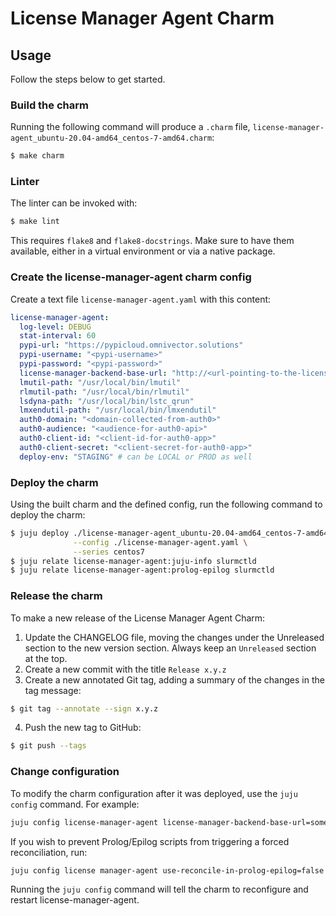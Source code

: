 # License Manager Agent Charm


## Usage

Follow the steps below to get started.

### Build the charm

Running the following command will produce a `.charm` file,
`license-manager-agent_ubuntu-20.04-amd64_centos-7-amd64.charm`:
```bash
$ make charm
```

### Linter

The linter can be invoked with:

```bash
$ make lint
```

This requires `flake8` and `flake8-docstrings`. Make sure to have them
available, either in a virtual environment or via a native package.

### Create the license-manager-agent charm config

Create a text file `license-manager-agent.yaml` with this content:

```yaml
license-manager-agent:
  log-level: DEBUG
  stat-interval: 60
  pypi-url: "https://pypicloud.omnivector.solutions"
  pypi-username: "<pypi-username>"
  pypi-password: "<pypi-password>"
  license-manager-backend-base-url: "http://<url-pointing-to-the-license-manager-backend>"
  lmutil-path: "/usr/local/bin/lmutil"
  rlmutil-path: "/usr/local/bin/rlmutil"
  lsdyna-path: "/usr/local/bin/lstc_qrun"
  lmxendutil-path: "/usr/local/bin/lmxendutil"
  auth0-domain: "<domain-collected-from-auth0>"
  auth0-audience: "<audience-for-auth0-api>"
  auth0-client-id: "<client-id-for-auth0-app>"
  auth0-client-secret: "<client-secret-for-auth0-app>"
  deploy-env: "STAGING" # can be LOCAL or PROD as well
```

### Deploy the charm

Using the built charm and the defined config, run the following command to
deploy the charm:

```bash
$ juju deploy ./license-manager-agent_ubuntu-20.04-amd64_centos-7-amd64.charm \
              --config ./license-manager-agent.yaml \
              --series centos7
$ juju relate license-manager-agent:juju-info slurmctld
$ juju relate license-manager-agent:prolog-epilog slurmctld
```

### Release the charm
To make a new release of the License Manager Agent Charm:

1. Update the CHANGELOG file, moving the changes under the Unreleased section to the new version section. Always keep an `Unreleased` section at the top.
2. Create a new commit with the title `Release x.y.z`
3. Create a new annotated Git tag, adding a summary of the changes in the tag message:
```bash
$ git tag --annotate --sign x.y.z
```
4. Push the new tag to GitHub:
```bash
$ git push --tags
```

### Change configuration

To modify the charm configuration after it was deployed, use the `juju config` command. For example:
```bash
juju config license-manager-agent license-manager-backend-base-url=somenewvalue
```

If you wish to prevent Prolog/Epilog scripts from triggering a forced reconciliation, run:
```bash
juju config license manager-agent use-reconcile-in-prolog-epilog=false
```

Running the `juju config` command will tell the charm to reconfigure and restart license-manager-agent.
